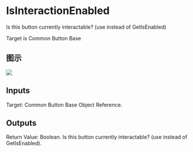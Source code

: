 # IsInteractionEnabled

Is this button currently interactable? (use instead of GetIsEnabled)

Target is Common Button Base

## 图示

![]($-20221218-18203770.png)

## Inputs

Target: Common Button Base Object Reference.  

## Outputs

Return Value: Boolean. Is this button currently interactable? (use instead of GetIsEnabled).

